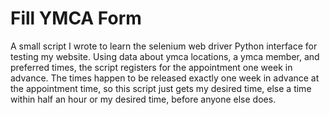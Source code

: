 # Fill YMCA Form

A small script I wrote to learn the selenium web driver Python interface for testing my website. Using data about ymca locations, a ymca member, and preferred times, the script registers for the appointment one week in advance. The times happen to be released exactly one week in advance at the appointment time, so this script just gets my desired time, else a time within half an hour or my desired time, before anyone else does.  
